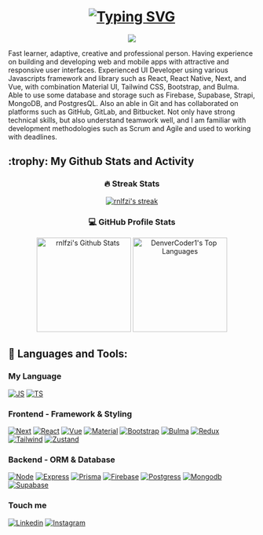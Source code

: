 
<h1 align="center">
  <a href="https://git.io/typing-svg"><img src="https://readme-typing-svg.demolab.com?font=Fira+Code&size=25&duration=2000&pause=1000&center=true&vCenter=true&repeat=false&width=435&lines=Hello+There+%F0%9F%91%8B!;%F0%9F%A4%96+I+am+Reynald+%F0%9F%A4%96" alt="Typing SVG" /></a>
</h1>
<p align="center">
  <!-- Typing SVG by DenverCoder1 - https://github.com/DenverCoder1/readme-typing-svg -->
  <a href="https://github.com/DenverCoder1/readme-typing-svg">
    <img src="https://readme-typing-svg.demolab.com/?lines=Im%20Frontend%20Developer%20;Mobile%20Developer;1%2B%20years%20of%20coding%20experience;Always%20learning%20new%20things&font=Fira%20Code&center=true&width=500&height=45&color=f75c7e&vCenter=true&pause=1000&size=22" /></a>
</p>

Fast learner, adaptive, creative and professional person. Having experience on building and developing web and mobile apps with attractive and responsive user interfaces. Experienced UI Developer using various Javascripts framework and library such as React, React Native, Next, and Vue, with combination Material UI, Tailwind CSS, Bootstrap, and Bulma. Able to use some database and storage such as Firebase, Supabase, Strapi, MongoDB, and PostgresQL. Also an able in Git and has collaborated on platforms such as GitHub, GitLab, and Bitbucket. Not only have strong technical skills, but also understand teamwork well, and I am familiar with development methodologies such as Scrum and Agile and used to working with deadlines.

 <h2>:trophy: My Github Stats and Activity</h2>

  <h3 align="center">🔥 Streak Stats</h3>
  <div align="center">
  <p>
    <a href="https://github.com/DenverCoder1/github-readme-streak-stats">
      <img title="🔥 Get streak stats for your profile at git.io/streak-stats" alt="rnlfzi's streak" src="https://streak-stats.demolab.com/?user=rnlfzi&theme=monokai-metallian&hide_border=true"/>
    </a>
  </p>
  </div>
  
  <h3 align="center">💻 GitHub Profile Stats</h3>

  <!-- https://github.com/anuraghazra/github-readme-stats -->
<div align="center">
  <a href="https://github.com/anuraghazra/github-readme-stats"><img alt="rnlfzi's Github Stats" src="https://denvercoder1-github-readme-stats.vercel.app/api/?username=rnlfzi&show_icons=true&include_all_commits=true&count_private=true&theme=react&hide_border=true&bg_color=1F222E&title_color=F85D7F&icon_color=F8D866" height="192px"/></a>
  <a href="https://github.com/anuraghazra/github-readme-stats"><img alt="DenverCoder1's Top Languages" src="https://denvercoder1-github-readme-stats.vercel.app/api/top-langs/?username=rnlfzi&langs_count=8&layout=compact&theme=react&hide_border=true&bg_color=1F222E&title_color=F85D7F&icon_color=F8D866&hide=Jupyter%20Notebook,Roff" height="192px"/></a>
  <br/>
</div>

## 🧰 Languages and Tools:

### My Language
[![JS][JS]][JS-url]
[![TS][TS]][TS-url]

### Frontend - Framework & Styling
[![Next][Next.js]][Next-url]
[![React][React.js]][React-url]
[![Vue][Vue.js]][Vue-url]
[![Material][Material]][Mui-url]
[![Bootstrap][Bootstrap]][Bootstrap-url]
[![Bulma][Bulma]][Bulma-url]
[![Redux][Redux]][Redux-url]
[![Tailwind][Tailwind]][Tailwind-url]
[![Zustand][Zustand]][Zustand-url]

### Backend - ORM & Database
[![Node][Node.js]][Node-url]
[![Express][Express]][Express-url]
[![Prisma][Prisma]][Prisma-url]
[![Firebase][Firebase]][Firebase-url]
[![Postgress][Postgress]][Postgress-url]
[![Mongodb][Mongodb]][Mongodb-url]
[![Supabase][Supabase]][Supabase-url]


### Touch me
[![Linkedin][Linkedin]][Linkedin-url]
[![Instagram][Instagram]][Ig-url]
  

[Next.js]: https://img.shields.io/badge/next.js-000000?style=for-the-badge&logo=nextdotjs&logoColor=white
[Next-url]: https://nextjs.org/
[React.js]: https://img.shields.io/badge/React-20232A?style=for-the-badge&logo=react&logoColor=61DAFB
[React-url]: https://reactjs.org/
[Vue.js]: https://img.shields.io/badge/Vue.js-35495E?style=for-the-badge&logo=vuedotjs&logoColor=4FC08D
[Vue-url]: https://vuejs.org/
[Node.js]: https://img.shields.io/badge/Node.js-grey?style=for-the-badge&logo=nodedotjs
[Node-url]: https://nodejs.org/
[Instagram]: https://img.shields.io/badge/instagram-%ff5851db.svg?color=C13584&style=for-the-badge&logo=instagram&logoColor=white
[Ig-url]: https://www.instagram.com/rnl________/
[Linkedin]: https://img.shields.io/badge/linkedin-%2300acee.svg?color=405DE6&style=for-the-badge&logo=linkedin&logoColor=white
[Linkedin-url]: https://www.linkedin.com/in/reynald-faidzilah-ahmad/
[JS]: https://img.shields.io/badge/Javascript-F7DF1E.svg?style=for-the-badge&logo=javascript&logoColor=black
[JS-url]: https://developer.mozilla.org/en-US/docs/Web/JavaScript
[TS]: https://img.shields.io/badge/typescript-3178C6.svg?style=for-the-badge&logo=typescript&logoColor=white
[TS-url]: https://www.typescriptlang.org/
[Express]: https://img.shields.io/badge/express-000000.svg?style=for-the-badge&logo=express&logoColor=white
[Express-url]: https://expressjs.com
[Prisma]: https://img.shields.io/badge/Prisma-000000?style=for-the-badge&logo=prisma
[Prisma-url]: https://www.prisma.io/
[Postgress]: https://img.shields.io/badge/postgreSQL-699eca.svg?style=for-the-badge&logo=postgresql&logoColor=white
[Postgress-url]: https://www.postgresql.org/
[Firebase]: https://img.shields.io/badge/firebase-039be5.svg?style=for-the-badge&logo=firebase
[Firebase-url]: https://firebase.google.com/
[Mongodb]: https://img.shields.io/badge/mongodb-001e2b.svg?style=for-the-badge&logo=mongodb
[Mongodb-url]: https://www.mongodb.com/
[Supabase]: https://img.shields.io/badge/supabase-001e2b?&style=for-the-badge&logo=supabase
[Supabase-url]: https://supabase.com/
[Bootstrap]: https://img.shields.io/badge/bootstrap-7952B3.svg?style=for-the-badge&logo=bootstrap&logoColor=white
[Bootstrap-url]: https://getbootstrap.com
[Bulma]: https://img.shields.io/badge/bulma-00D1B2.svg?style=for-the-badge&logo=bulma&logoColor=white
[Bulma-url]: https://bulma.io/
[Redux]: https://img.shields.io/badge/redux-764ABC.svg?style=for-the-badge&logo=redux&logoColor=white
[Redux-url]: https://redux.js.org
[Material]: https://img.shields.io/badge/material%20ui-2f97ff?style=for-the-badge&logo=mui&logoColor=white
[Mui-url]: https://mui.com/
[Tailwind]: https://img.shields.io/badge/tailwind%20css-1c3258?style=for-the-badge&logo=tailwindcss
[Tailwind-url]: https://tailwindcss.com/
[Zustand]: https://img.shields.io/badge/zustand-4d1a2e?style=for-the-badge&logo=zustand
[Zustand-url]: https://zustand-demo.pmnd.rs/
